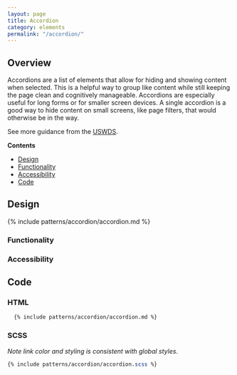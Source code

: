 ```yaml
---
layout: page
title: Accordion
category: elements
permalink: "/accordion/"
---
```


## Overview
Accordions are a list of elements that allow for hiding and showing content when selected. This is a helpful way to group like content while still keeping the page clean and cognitively manageable. Accordions are especially useful for long forms or for smaller screen devices. A single accordion is a good way to hide content on small screens, like page filters, that would otherwise be in the way.

See more guidance from the [USWDS](https://designsystem.digital.gov/components/accordion/).

**Contents**
- [Design](#design)
- [Functionality](#functionality)
- [Accessibility](#accessibility)
- [Code](#code)

<a name="design"></a>
## Design
{% include patterns/accordion/accordion.md %}



<a name="functionality"></a>
### Functionality

<a name="accessibility"></a>
### Accessibility


<a name="code"></a>
## Code
### HTML
```html
  {% include patterns/accordion/accordion.md %}
```
### SCSS
  _Note link color and styling is consistent with global styles._  
```scss
{% include patterns/accordion/accordion.scss %}
```
